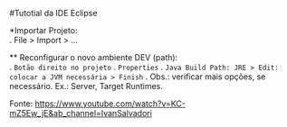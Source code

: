 #Tutotial da IDE Eclipse

*Importar Projeto:  
. File > Import > ...  

** Reconfigurar o novo ambiente DEV (path):  
. `Botão direito no projeto`
. `Properties`
. `Java Build Path: JRE > Edit: colocar a JVM necessária > Finish`
. Obs.: verificar mais opções, se necessário. Ex.: Server, Target Runtimes.

Fonte: https://www.youtube.com/watch?v=KC-mZ5Ew_jE&ab_channel=IvanSalvadori
